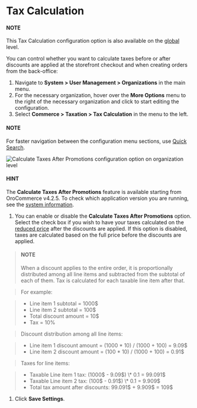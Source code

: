 <a id="user-guide-taxes-org-promotions"></a>

# Tax Calculation

#### NOTE
This Tax Calculation configuration option is also available on the [global](../../../../../configuration/commerce/taxation/tax-calculation.md#user-guide-taxes-tax-configuration) level.

You can control whether you want to calculate taxes before or after discounts are applied at the storefront checkout and when creating orders from the back-office:

1. Navigate to **System > User Management > Organizations** in the main menu.
2. For the necessary organization, hover over the <i class="fa fa-ellipsis-h fa-lg" aria-hidden="true"></i> **More Options** menu to the right of the necessary organization and click <i class="fas fa-cog" aria-hidden="true"></i> to start editing the configuration.
3. Select **Commerce > Taxation > Tax Calculation** in the menu to the left.

#### NOTE
For faster navigation between the configuration menu sections, use [Quick Search](../../../../../configuration/quick-search.md#user-guide-system-configuration-quick-search).

![Calculate Taxes After Promotions configuration option on organization level](user/img/system/user_management/org_configuration/taxation/tax-calculation-org.png)

#### HINT
The **Calculate Taxes After Promotions** feature is available starting from OroCommerce v4.2.5. To check which application version you are running, see the [system information](../../../../../system-information/index.md#system-information).

1. You can enable or disable the **Calculate Taxes After Promotions** option. Select the check box if you wish to have your taxes calculated on the [reduced price](../../../../../../marketing/promotions/promotions/index.md#user-guide-marketing-promotions) after the discounts are applied. If this option is disabled, taxes are calculated based on the full price before the discounts are applied.

> #### NOTE
> When a discount applies to the entire order, it is proportionally distributed among all line items and subtracted from the subtotal of each of them. Tax is calculated for each taxable line item after that.

> For example:

> * Line item 1 subtotal = 1000$
> * Line item 2 subtotal = 100$
> * Total discount amount = 10$
> * Tax = 10%

> Discount distribution among all line items:

> * Line item 1 discount amount = (1000 \* 10) / (1000 + 100) = 9.09$
> * Line item 2 discount amount = (100 \* 10) / (1000 + 100) = 0.91$

> Taxes for line items:

> * Taxable Line item 1 tax: (1000$ - 9.09$) \* 0.1 = 99.091$
> * Taxable Line item 2 tax: (100$ - 0.91$) \* 0.1 = 9.909$
> * Total tax amount after discounts: 99.091$ + 9.909$ = 109$
1. Click **Save Settings**.

<!-- fa-bars = fa-navicon -->
<!-- Ic Tiles is used as Set As Default in saved views, and as tiles in display layout options -->
<!-- IcPencil refers to Rename in Commerce and Inline Editing in CRM -->
<!-- Check mark in the square. -->
<!-- SortDesc is also used as drop-down arrow -->
